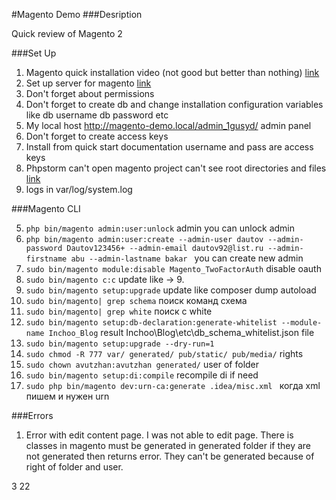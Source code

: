 #Magento Demo
###Desription

Quick review of Magento 2

###Set Up

1. Magento quick installation video (not good but better than nothing) [link](https://www.youtube.com/watch?v=FF31XC1NNOU&t=891s)
2. Set up server for magento [link](https://magemastery.net/blog/how-to-setup-ubuntu-server-for-magento-2-open-source)
3. Don't forget about permissions
4. Don't forget to create db and change installation configuration variables like db username db password etc
7. My local host http://magento-demo.local/admin_1gusyd/ admin panel
9. Don't forget to create access keys
10. Install from quick start documentation username and pass are access keys
11. Phpstorm can't open magento project can't see root directories and files [link](https://stackoverflow.com/questions/48065971/phpstorm-not-showing-project-files-in-project-view)
12. logs in var/log/system.log

###Magento CLI

5. ```php bin/magento admin:user:unlock``` admin you can unlock admin
6. ```php bin/magento admin:user:create --admin-user dautov --admin-password Dautov123456+ --admin-email dautov92@list.ru --admin-firstname abu --admin-lastname bakar ``` you can create new admin
7. ```sudo bin/magento module:disable Magento_TwoFactorAuth``` disable oauth
8. ```sudo bin/magento c:c``` update like -> 9.
9. ```sudo bin/magento setup:upgrade``` update like composer dump autoload
10. ```sudo bin/magento| grep schema``` поиск команд схема
11. ```sudo bin/magento| grep white``` поиск с white
12. ```sudo bin/magento setup:db-declaration:generate-whitelist --module-name Inchoo_Blog``` result Inchoo\Blog\etc\db_schema_whitelist.json file
13. ```sudo bin/magento setup:upgrade --dry-run=1```
14. ```sudo chmod -R 777 var/ generated/ pub/static/ pub/media/``` rights
15. ```sudo chown avutzhan:avutzhan generated/``` user of folder
16. ```sudo bin/magento setup:di:compile``` recompile di if need
17. ```sudo php bin/magento dev:urn-ca:generate .idea/misc.xml ``` когда xml пишем и нужен urn

###Errors

1. Error with edit content page. I was not able to edit page. There is classes in magento must be generated in generated folder if they are not generated then returns error. They can't be generated because of right of folder and user.

3 22
